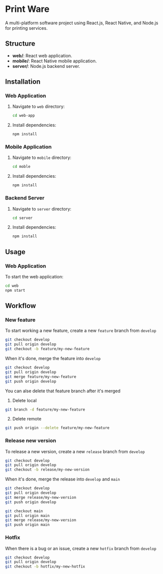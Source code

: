 # Print Ware

A multi-platform software project using React.js, React Native, and Node.js for printing services.

## Structure

- **web/**: React web application.
- **mobile/**: React Native mobile application.
- **server/**: Node.js backend server.

## Installation

### Web Application
1. Navigate to `web` directory:
    ```sh
    cd web-app
    ```
2. Install dependencies:
    ```sh
    npm install
    ```

### Mobile Application
1. Navigate to `mobile` directory:
    ```sh
    cd moble
    ```
2. Install dependencies:
    ```sh
    npm install
    ```

### Backend Server
1. Navigate to `server` directory:
    ```sh
    cd server
    ```
2. Install dependencies:
    ```sh
    npm install
    ```

## Usage

### Web Application
To start the web application:
```sh
cd web
npm start
```

## Workflow

### New feature
To start working a new feature, create a new `feature` branch from `develop`
```sh
git checkout develop
git pull origin develop
git checkout -b feature/my-new-feature
```
When it's done, merge the feature into `develop`
```sh
git checkout develop
git pull origin develop
git merge feature/my-new-feature
git push origin develop
```
You can alse delete that feature branch after it's merged
1. Delete local
```sh
git branch -d feature/my-new-feature
```
2. Delete remote
```sh
git push origin --delete feature/my-new-feature
```

### Release new version
To release a new version, create a new `release` branch from `develop`
```sh
git checkout develop
git pull origin develop
git checkout -b release/my-new-version
```

When it's done, merge the release into `develop` and `main`
```sh
git checkout develop
git pull origin develop
git merge release/my-new-version
git push origin develop

git checkout main
git pull origin main
git merge release/my-new-version
git push origin main
```

### Hotfix
When there is a bug or an issue, create a new `hotfix` branch from `develop`
```sh
git checkout develop
git pull origin develop
git checkout -b hotfix/my-new-hotfix
```


